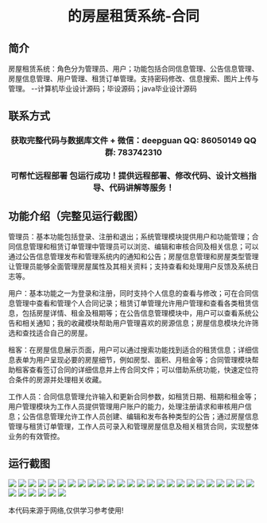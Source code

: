 <p><h1 align="center">的房屋租赁系统-合同</h1></p>

## 简介
房屋租赁系统：角色分为管理员、用户；功能包括合同信息管理、公告信息管理、房屋信息管理、用户管理、租赁订单管理。支持密码修改、信息搜索、图片上传与管理。    --计算机毕业设计源码；毕设源码；java毕业设计源码


## 联系方式
<p><h3 align="center">获取完整代码与数据库文件 + 微信：deepguan QQ: 86050149 QQ群: 783742310</h3></p>
<p><h3 align="center">可帮忙远程部署 包运行成功！提供远程部署、修改代码、设计文档指导、代码讲解等服务！</h3></p>

## 功能介绍（完整见运行截图）
管理员：基本功能包括登录、注册和退出；系统管理模块提供用户和功能管理；合同信息管理和租赁订单管理中管理员可以浏览、编辑和审核合同及相关信息；可以通过公告信息管理发布和管理系统内的通知和公告；房屋信息管理和房屋类型管理让管理员能够全面管理房屋属性及其相关资料；支持查看和处理用户反馈及系统日志等。

用户：基本功能之一为登录和注册，同时支持个人信息的查看与修改；可在合同信息管理中查看和管理个人合同记录；租赁订单管理允许用户管理和查看各类租赁信息，包括房屋详情、租金及租期等；在公告信息管理模块中，用户可以查看系统公告和相关通知；我的收藏模块帮助用户管理喜欢的房源信息；房屋信息模块允许筛选和查找适合自己的房屋。

租客：在房屋信息展示页面，用户可以通过搜索功能找到适合的租赁信息；详细信息表单为用户呈现必要的房屋细节，例如房型、面积、月租金等；合同管理模块帮助租客查看签订合同的详细信息并上传合同文件；可以借助系统功能，快速定位符合条件的房源并处理相关收藏。

工作人员：合同信息管理允许输入和更新合同参数，如租赁日期、租期和租金等；用户管理模块为工作人员提供管理用户账户的能力，处理注册请求和审核用户信息；公告信息管理允许工作人员创建、编辑和发布各种类型的公告；通过房屋信息管理与租赁订单管理，工作人员可录入和管理房屋信息及相关租赁合同，实现整体业务的有效管控。


## 运行截图
![](img/001.jpg)
![](img/002.jpg)
![](img/003.jpg)
![](img/004.jpg)
![](img/005.jpg)
![](img/006.jpg)
![](img/007.jpg)
![](img/008.jpg)
![](img/009.jpg)
![](img/010.jpg)
![](img/011.jpg)
![](img/012.jpg)
![](img/013.jpg)
![](img/014.jpg)
![](img/015.jpg)
![](img/016.jpg)
![](img/017.jpg)
![](img/018.jpg)
![](img/019.jpg)
![](img/020.jpg)
![](img/021.jpg)
![](img/022.jpg)
![](img/023.jpg)
![](img/024.jpg)
![](img/025.jpg)
![](img/026.jpg)
![](img/027.jpg)
![](img/028.jpg)
![](img/029.jpg)
![](img/030.jpg)
![](img/031.jpg)

<p>本代码来源于网络,仅供学习参考使用!</p>
